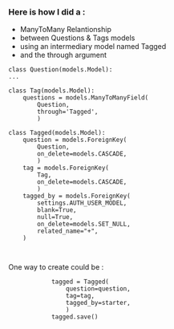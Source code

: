 ### Here is how I did a :
* ManyToMany Relantionship
* between Questions & Tags models
* using an intermediary model named Tagged
* and the through argument  


```
class Question(models.Model):
...

class Tag(models.Model):
    questions = models.ManyToManyField(
        Question,
        through='Tagged',
        )

class Tagged(models.Model):
    question = models.ForeignKey(
        Question,
        on_delete=models.CASCADE,
        )
    tag = models.ForeignKey(
        Tag,
        on_delete=models.CASCADE,
        )
    tagged_by = models.ForeignKey(
        settings.AUTH_USER_MODEL,
        blank=True,
        null=True,
        on_delete=models.SET_NULL,
        related_name="+",
    )
        
        
```  

One way to create could be :  
```
            tagged = Tagged(
                question=question,
                tag=tag,
                tagged_by=starter,
                )
            tagged.save()  
```  
